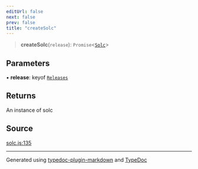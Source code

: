 ```yaml
---
editUrl: false
next: false
prev: false
title: "createSolc"
---
```


> **createSolc**(`release`): `Promise`\<[`Solc`](/generated/tevm/solc/interfaces/solc/)\>

## Parameters

▪ **release**: keyof [`Releases`](/generated/tevm/solc/type-aliases/releases/)

## Returns

An instance of solc

## Source

[solc.js:135](https://github.com/evmts/tevm-monorepo/blob/main/bundler/solc/src/solc.js#L135)

***
Generated using [typedoc-plugin-markdown](https://www.npmjs.com/package/typedoc-plugin-markdown) and [TypeDoc](https://typedoc.org/)
